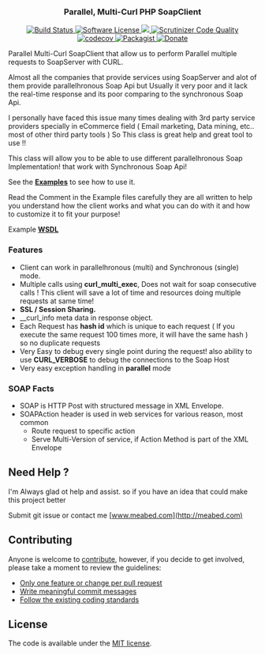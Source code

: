 <p align="center">
  <h3 align="center"> Parallel, Multi-Curl PHP SoapClient </h3>
  <p align="center">
    <a href="https://travis-ci.org/Meabed/php-parallel-soap">
      <img src="https://img.shields.io/travis/Meabed/php-parallel-soap.svg?branch=master&style=flat-square" alt="Build Status">
    </a>
    <a href="LICENSE.md">
      <img src="https://img.shields.io/badge/license-MIT-brightgreen.svg?style=flat-square" alt="Software License">
    </a>
    <a class="badge-align" href="https://www.codacy.com/app/Meabed/php-parallel-soap">
      <img src="https://img.shields.io/codacy/grade/266923eec70e41418be8f981a5b4cefe.svg?style=flat-square"/>
    </a>        
    <a href="https://scrutinizer-ci.com/g/meabed/php-parallel-soap/?branch=master">
      <img src="https://img.shields.io/scrutinizer/g/meabed/php-parallel-soap/master.svg?style=flat-square" alt="Scrutinizer Code Quality">
    </a>
    <a href="https://codecov.io/gh/meabed/php-parallel-soap">
      <img src="https://img.shields.io/codecov/c/github/meabed/php-parallel-soap/master.svg?style=flat-square" alt="codecov">
    </a>
    <a href="https://packagist.org/packages/meabed/php-parallel-soap/">
      <img src="https://img.shields.io/packagist/dm/meabed/php-parallel-soap.svg?style=flat-square" alt="Packagist">
    </a>
    <a href="https://www.paypal.me/meabed">
      <img src="https://img.shields.io/badge/paypal-donate-179BD7.svg?style=flat-squares" alt="Donate">
    </a>
  </p>
</p>

Parallel Multi-Curl SoapClient that allow us to perform Parallel multiple requests to SoapServer with CURL.

Almost all the companies that provide services using SoapServer and alot of them provide parallelhronous Soap Api but Usually it very poor and it lack the real-time response and its poor comparing to the synchronous Soap Api.

I personally have faced this issue many times dealing with 3rd party service providers specially in eCommerce field ( Email marketing, Data mining, etc.. most of other third party tools ) So This class is great help and great tool to use !!

This class will allow you to be able to use different parallelhronous Soap Implementation! that work with Synchronous Soap Api!

See the [**Examples**](https://github.com/Meabed/php-parallel-soap/tree/master/example) to see how to use it.

Read the Comment in the Example files carefully they are all written to help you understand how the client works and what you can do with it and how to customize it to fit your purpose!

Example [**WSDL**](https://whispering-meadow-99755.herokuapp.com/wsdl.php)

### Features
- Client can work in parallelhronous (multi) and Synchronous (single) mode.
- Multiple calls using **curl_multi_exec**, Does not wait for soap consecutive calls ! This client will save a lot of time and resources doing multiple requests at same time!
- **SSL / Session Sharing.**
- __curl_info meta data in response object.
- Each Request has **hash id** which is unique to each request ( If you execute the same request 100 times more, it will have the same hash ) so no duplicate requests
- Very Easy to debug every single point during the request! also ability to use **CURL_VERBOSE** to debug the connections to the Soap Host
- Very easy exception handling in **parallel** mode

### SOAP Facts
- SOAP is HTTP Post with structured message in XML Envelope.
- SOAPAction header is used in web services for various reason, most common
    - Route request to specific action
    - Serve Multi-Version of service, if Action Method is part of the XML Envelope
   
   
## Need Help ?
I'm Always glad ot help and assist. so if you have an idea that could make this project better

Submit git issue or contact me [www.meabed.com](http://meabed.com)


## Contributing

Anyone is welcome to [contribute](CONTRIBUTING.md), however, if you decide to get involved, please take a moment to review the guidelines:

* [Only one feature or change per pull request](CONTRIBUTING.md#only-one-feature-or-change-per-pull-request)
* [Write meaningful commit messages](CONTRIBUTING.md#write-meaningful-commit-messages)
* [Follow the existing coding standards](CONTRIBUTING.md#follow-the-existing-coding-standards)

## License

The code is available under the [MIT license](LICENSE.md).